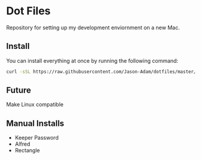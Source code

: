 # Dot Files  
Repository for setting up my development enviornment on a new Mac.  

## Install  
You can install everything at once by running the following command:  

```sh
curl -sSL https://raw.githubusercontent.com/Jason-Adam/dotfiles/master/_install.sh | sh
```  

## Future  
Make Linux compatible  

## Manual Installs  
* Keeper Password  
* Alfred  
* Rectangle  
